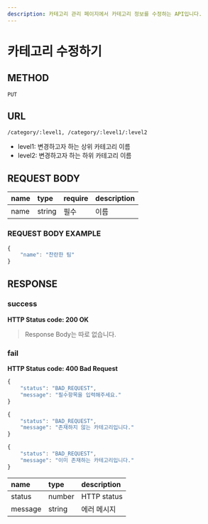 ```yaml
---
description: 카테고리 관리 페이지에서 카테고리 정보를 수정하는 API입니다.
---
```


# 카테고리 수정하기

## METHOD

```text
PUT
```

## URL

```text
/category/:level1, /category/:level1/:level2
```

* level1: 변경하고자 하는 상위 카테고리 이름
* level2: 변경하고자 하는 하위 카테고리 이름

## REQUEST BODY

| name | type | require | description |
| :--- | :--- | :--- | :--- |
| name | string | 필수 | 이름 |

### REQUEST BODY EXAMPLE

```javascript
{
    "name": "찬란한 팀"
}
```

## RESPONSE

### success

**HTTP Status code: 200 OK**

> Response Body는 따로 없습니다.

### fail

**HTTP Status code: 400 Bad Request**

```javascript
{
    "status": "BAD_REQUEST",
    "message": "필수항목을 입력해주세요."
}
```

```javascript
{
    "status": "BAD_REQUEST",
    "message": "존재하지 않는 카테고리입니다."
}
```

```javascript
{
    "status": "BAD_REQUEST",
    "message": "이미 존재하는 카테고리입니다."
}
```

| name | type | description |
| :--- | :--- | :--- |
| status | number | HTTP status |
| message | string | 에러 메시지 |

